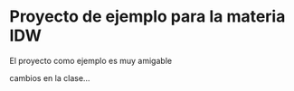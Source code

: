 # Proyecto de ejemplo para la materia IDW

El proyecto como ejemplo es muy amigable

cambios en la clase...